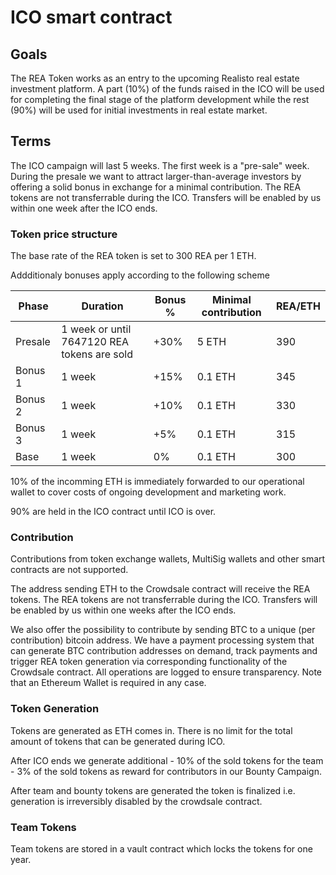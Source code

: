 # ICO smart contract

## Goals

The REA Token works as an entry to the upcoming Realisto real estate investment platform. A part (10%) of the funds raised in the ICO will be used for completing the final stage of the platform development while the rest (90%) will be used for initial investments in real estate market.    

## Terms

The ICO campaign will last 5 weeks. The first week is a "pre-sale" week. During the presale we want to attract larger-than-average investors by offering a solid bonus in exchange for a minimal contribution. The REA tokens are not transferrable during the ICO. Transfers will be enabled by us within one week after the ICO ends.

### Token price structure

The base rate of the REA token is set to 300 REA per 1 ETH.

Addditionaly bonuses apply according to the following scheme

| Phase |	Duration | Bonus % | Minimal contribution | REA/ETH |
| ----- | --------- | ------- | -------------------- | ---- |
| Presale | 1 week or until 7647120 REA tokens are sold | +30% | 5 ETH | 390 |
| Bonus 1 | 1 week  | +15% | 0.1 ETH | 345 |
| Bonus 2 | 1 week  | +10% | 0.1 ETH | 330 |
| Bonus 3 | 1 week  | +5% | 0.1 ETH | 315 |
| Base | 1 week  | 0% | 0.1 ETH | 300 |

10% of the incomming ETH is immediately forwarded to our operational wallet to cover costs of ongoing development and marketing work.

90% are held in the ICO contract until ICO is over.

### Contribution

Contributions from token exchange wallets, MultiSig wallets and other smart contracts are not supported. 

The address sending ETH to the Crowdsale contract will receive the REA tokens.
The REA tokens are not transferrable during the ICO. Transfers will be enabled by us within one weeks after the ICO ends.

We also offer the possibility to contribute by sending BTC to a unique (per contribution) bitcoin address. We have a payment processing system that can generate BTC contribution addresses on demand, track payments and trigger REA token generation via corresponding functionality of the Crowdsale contract. All operations are logged to ensure transparency. Note that an Ethereum Wallet is required in any case. 

### Token Generation

Tokens are generated as ETH comes in. There is no limit for the total amount of tokens that can be generated during ICO. 

After ICO ends we generate additional 
	- 10% of the sold tokens for the team
	- 3% of the sold tokens as reward for contributors in our Bounty Campaign.

After team and bounty tokens are generated the token is finalized i.e. generation is irreversibly disabled by the crowdsale contract.

### Team Tokens

Team tokens are stored in a vault contract which locks the tokens for one year. 

 

